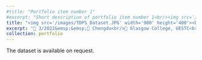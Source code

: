 ```yaml
---
#title: "Portfolio item number 1"
#excerpt: "Short description of portfolio item number 1<br/><img src='/images/500x300.png'>"
title: "<img src='/images/TDPS_Dataset.JPG' width='900' height='400'><br/><br/>TDPS Gravel Segmentation Dataset (High-Resolution)"
excerpt: "📅 3/2022&emsp;&emsp;📍 Chengdu<br/>🏫 Glasgow College, UESTC<br/>🤝 LI Zuguang 李祖光, ZHANG Hao 张昊, ZHANG Zhiqi 张志奇<br/>🏷️ Computer vision, segmentation<br/>"
collection: portfolio
---
```


The dataset is available on request. 


